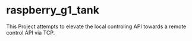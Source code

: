 # raspberry_g1_tank
This Project attempts to elevate the local controling API towards a remote control API via TCP.
